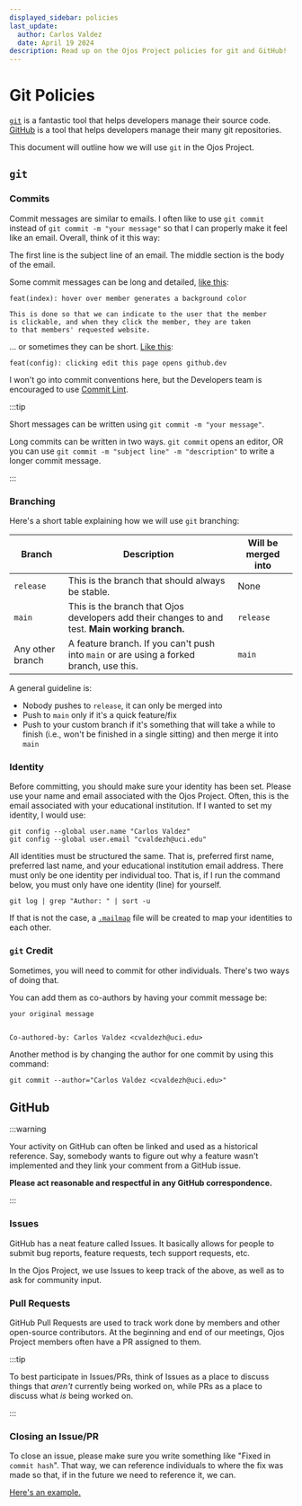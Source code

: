 ```yaml
---
displayed_sidebar: policies
last_update:
  author: Carlos Valdez
  date: April 19 2024
description: Read up on the Ojos Project policies for git and GitHub!
---
```


# Git Policies

[`git`](https://git-scm.org/) is a fantastic tool that helps developers manage
their source code. [GitHub](https://github.com/) is a tool that helps
developers manage their many git repositories.

This document will outline how we will use `git` in the Ojos Project.

## `git`

### Commits

Commit messages are similar to emails. I often like to use `git commit` instead of
`git commit -m "your message"` so that I can properly make it feel like an
email. Overall, think of it this way:

The first line is the subject line of an email. The middle section is the body
of the email.

Some commit messages can be long and detailed, [like this](https://github.com/ojosproject/website/commit/f447261bc1c373559350a89821067fc24b33ca16):

```plaintext
feat(index): hover over member generates a background color

This is done so that we can indicate to the user that the member
is clickable, and when they click the member, they are taken
to that members' requested website.
```

... or sometimes they can be short. [Like this](https://github.com/ojosproject/website/commit/6e22e43096f71f3590638b320bfa0e40552368ae):

```plaintext
feat(config): clicking edit this page opens github.dev
```

I won't go into commit conventions here, but the Developers team is encouraged
to use [Commit Lint](https://commitlint.io).

:::tip

Short messages can be written using `git commit -m "your message"`.

Long commits can be written in two ways. `git commit` opens an editor, OR you can use `git commit -m "subject line" -m "description"` to write a longer commit message.

:::

### Branching

Here's a short table explaining how we will use `git` branching:

| Branch           | Description                                                                                     | Will be merged into |
| ---------------- | ----------------------------------------------------------------------------------------------- | ------------------- |
| `release`        | This is the branch that should always be stable.                                                | None                |
| `main`           | This is the branch that Ojos developers add their changes to and test. **Main working branch.** | `release`           |
| Any other branch | A feature branch. If you can't push into `main` or are using a forked branch, use this.         | `main`              |

A general guideline is:

- Nobody pushes to `release`, it can only be merged into
- Push to `main` only if it's a quick feature/fix
- Push to your custom branch if it's something that will take a while to finish
  (i.e., won't be finished in a single sitting) and then merge it into `main`

### Identity

Before committing, you should make sure your identity has been set. Please use
your name and email associated with the Ojos Project. Often, this is the email
associated with your educational institution. If I wanted to set my identity, I
would use:

```shell
git config --global user.name "Carlos Valdez"
git config --global user.email "cvaldezh@uci.edu"
```

All identities must be structured the same. That is, preferred first name,
preferred last name, and your educational institution email address. There must
only be one identity per individual too. That is, if I run the command below,
you must only have one identity (line) for yourself.

```shell
git log | grep "Author: " | sort -u
```

If that is not the case, a
[`.mailmap`](https://ntietz.com/blog/git-mailmap-for-name-changes/) file will be
created to map your identities to each other.

### `git` Credit

Sometimes, you will need to commit for other individuals. There's two ways of
doing that.

You can add them as co-authors by having your commit message be:

```shell
your original message


Co-authored-by: Carlos Valdez <cvaldezh@uci.edu>
```

Another method is by changing the author for one commit by using this command:

```shell
git commit --author="Carlos Valdez <cvaldezh@uci.edu>"
```

## GitHub

:::warning

Your activity on GitHub can often be linked and used as a historical reference.
Say, somebody wants to figure out why a feature wasn't implemented and they link
your comment from a GitHub issue.

**Please act reasonable and respectful in any GitHub correspondence.**

:::

### Issues

GitHub has a neat feature called Issues. It basically allows for people to
submit bug reports, feature requests, tech support requests, etc.

In the Ojos Project, we use Issues to keep track of the above, as well as to ask
for community input.

### Pull Requests

GitHub Pull Requests are used to track work done by members and other
open-source contributors. At the beginning and end of our meetings, Ojos Project
members often have a PR assigned to them.

:::tip

To best participate in Issues/PRs, think of Issues as a place to discuss things
that *aren't* currently being worked on, while PRs as a place to discuss what
*is* being worked on.

:::

### Closing an Issue/PR

To close an issue, please make sure you write something like "Fixed in
`commit hash`". That way, we can reference individuals to where the fix was made
so that, if in the future we need to reference it, we can.

[Here's an example.](https://github.com/ojosproject/website/issues/28#issuecomment-2109323778)
